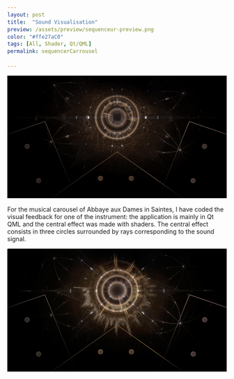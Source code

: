 ```yaml
---
layout: post
title:  "Sound Visualisation"
preview: /assets/preview/sequenceur-preview.png
color: "#ffe27aC0"
tags: [All, Shader, Qt/QML]
permalink: sequencerCarrousel

---
```



<p align="center">
  <img src="/assets/sequenceur.gif"/>
</p>


For the musical carousel of Abbaye aux Dames in Saintes, I have coded the visual feedback for one of the instrument: the application is mainly in Qt QML and the central effect  was made with shaders. The central effect consists in three circles surrounded by rays corresponding to the sound signal.

<p align="center">
  <img src="/assets/sequenceur.png"/>
</p>

